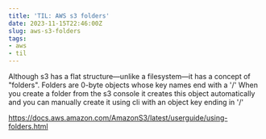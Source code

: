 ```yaml
---
title: 'TIL: AWS s3 folders'
date: 2023-11-15T22:46:00Z
slug: aws-s3-folders
tags:
- aws
- til
---
```


Although s3 has a flat structure&mdash;unlike a filesystem&mdash;it has a concept of "folders". Folders are 0-byte objects whose key
names end with a '/' When you create a folder from the s3 console it creates
this object automatically and you can manually create it using cli with an
object key ending in '/'

https://docs.aws.amazon.com/AmazonS3/latest/userguide/using-folders.html
